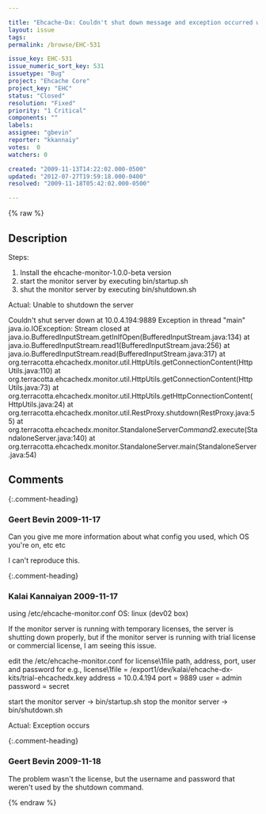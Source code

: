 ```yaml
---

title: "Ehcache-Dx: Couldn't shut down message and exception occurred when try to shutdown the monitor server"
layout: issue
tags: 
permalink: /browse/EHC-531

issue_key: EHC-531
issue_numeric_sort_key: 531
issuetype: "Bug"
project: "Ehcache Core"
project_key: "EHC"
status: "Closed"
resolution: "Fixed"
priority: "1 Critical"
components: ""
labels: 
assignee: "gbevin"
reporter: "kkannaiy"
votes:  0
watchers: 0

created: "2009-11-13T14:22:02.000-0500"
updated: "2012-07-27T19:59:18.000-0400"
resolved: "2009-11-18T05:42:02.000-0500"

---
```




{% raw %}



## Description

<div markdown="1" class="description">

Steps:

1. Install the ehcache-monitor-1.0.0-beta version
2. start the monitor server by executing bin/startup.sh
3. shut the monitor server by executing bin/shutdown.sh

Actual: Unable to shutdown the server

Couldn't shut server down at 10.0.4.194:9889
Exception in thread "main" java.io.IOException: Stream closed
        at java.io.BufferedInputStream.getInIfOpen(BufferedInputStream.java:134)
        at java.io.BufferedInputStream.read1(BufferedInputStream.java:256)
        at java.io.BufferedInputStream.read(BufferedInputStream.java:317)
        at org.terracotta.ehcachedx.monitor.util.HttpUtils.getConnectionContent(HttpUtils.java:110)
        at org.terracotta.ehcachedx.monitor.util.HttpUtils.getConnectionContent(HttpUtils.java:73)
        at org.terracotta.ehcachedx.monitor.util.HttpUtils.getHttpConnectionContent(HttpUtils.java:24)
        at org.terracotta.ehcachedx.monitor.util.RestProxy.shutdown(RestProxy.java:55)
        at org.terracotta.ehcachedx.monitor.StandaloneServer$Command$2.execute(StandaloneServer.java:140)
        at org.terracotta.ehcachedx.monitor.StandaloneServer.main(StandaloneServer.java:54)


</div>

## Comments


{:.comment-heading}
### **Geert Bevin** <span class="date">2009-11-17</span>

<div markdown="1" class="comment">

Can you give me more information about what config you used, which OS you're on, etc etc

I can't reproduce this.

</div>


{:.comment-heading}
### **Kalai Kannaiyan** <span class="date">2009-11-17</span>

<div markdown="1" class="comment">

using /etc/ehcache-monitor.conf
OS: linux (dev02 box)

If the monitor server is running with  temporary licenses, the server is shutting down properly, but
if the monitor server is running with trial license or commercial license, I am seeing this issue.

edit the /etc/ehcache-monitor.conf for license\1file path, address, port, user and password
for e.g., 
license\1file = /export1/dev/kalai/ehcache-dx-kits/trial-ehcachedx.key
address = 10.0.4.194
port = 9889
user = admin
password = secret

start the monitor server -> bin/startup.sh
stop the monitor server -> bin/shutdown.sh

Actual: Exception occurs

</div>


{:.comment-heading}
### **Geert Bevin** <span class="date">2009-11-18</span>

<div markdown="1" class="comment">

The problem wasn't the license, but the username and password that weren't used by the shutdown command.

</div>



{% endraw %}
